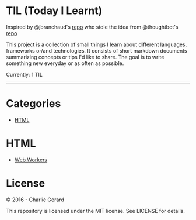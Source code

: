 # TIL (Today I Learnt)

Inspired by @jbranchaud's [repo](https://github.com/jbranchaud/til) who stole the idea from @thoughtbot's [repo](https://github.com/thoughtbot/til)

This project is a collection of small things I learn about different languages, frameworks or/and technologies.
It consists of short markdown documents summarizing concepts or tips I'd like to share.
The goal is to write something new everyday or as often as possible.

Currently: 1 TIL

---

# Categories

* [HTML](#html)

# HTML

* [Web Workers](html/webWorkers.md)


# License

 © 2016 - Charlie Gerard

 This repository is licensed under the MIT license. See LICENSE for details.
